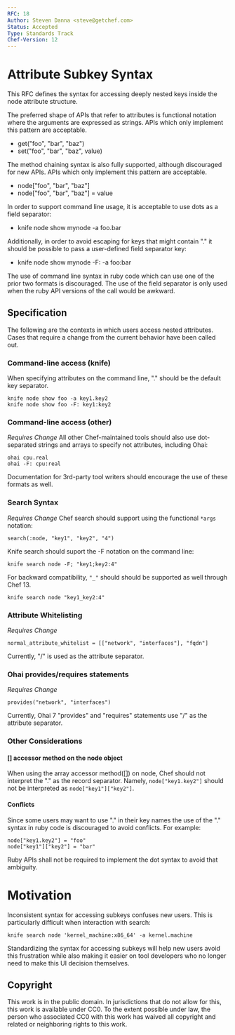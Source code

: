 ```yaml
---
RFC: 18
Author: Steven Danna <steve@getchef.com>
Status: Accepted
Type: Standards Track
Chef-Version: 12
---
```


# Attribute Subkey Syntax

This RFC defines the syntax for accessing deeply nested keys inside
the node attribute structure.

The preferred shape of APIs that refer to attributes is functional
notation where the arguments are expressed as strings.  APIs which
only implement this pattern are acceptable.

   - get("foo", "bar", "baz")
   - set("foo", "bar", "baz", value)

The method chaining syntax is also fully supported, although discouraged
for new APIs.  APIs which only implement this pattern are acceptable.

   - node["foo", "bar", "baz"]
   - node["foo", "bar", "baz"] = value

In order to support command line usage, it is acceptable to use dots
as a field separator:

   - knife node show mynode -a foo.bar

Additionally, in order to avoid escaping for keys that might contain
"." it should be possible to pass a user-defined field separator key:

   - knife node show mynode -F: -a foo:bar 

The use of command line syntax in ruby code which can use one of the
prior two formats is discouraged.  The use of the field separator is
only used when the ruby API versions of the call would be awkward.

## Specification

The following are the contexts in which users access nested
attributes. Cases that require a change from the current behavior have
been called out.

### Command-line access (knife)

When specifying attributes on the command line, "." should be the
default key separator.

```
knife node show foo -a key1.key2
knife node show foo -F: key1:key2
```

### Command-line access (other)

*Requires Change* All other Chef-maintained tools should also use
dot-separated strings and arrays to specify not attributes, including Ohai:

```
ohai cpu.real
ohai -F: cpu:real
```

Documentation for 3rd-party tool writers should encourage the use of
these formats as well.

### Search Syntax

*Requires Change* Chef search should support using the functional `*args`
notation:

```
search(:node, "key1", "key2", "4")
```

Knife search should suport the -F notation on the command line:

```
knife search node -F; "key1;key2:4"
```

For backward compatibility, `"_"` should should be supported as
well through Chef 13.

```
knife search node "key1_key2:4"
```

### Attribute Whitelisting

*Requires Change*

```
normal_attribute_whitelist = [["network", "interfaces"], "fqdn"]
```

Currently, "/" is used as the attribute separator.

### Ohai provides/requires statements

*Requires Change*

```
provides("network", "interfaces")
```

Currently, Ohai 7 "provides" and "requires" statements use "/" as the attribute separator.

### Other Considerations

#### [] accessor method on the node object

When using the array accessor method([]) on node, Chef should not
interpret the "." as the record separator.  Namely,
`node["key1.key2"]` should not be interpreted as
`node["key1"]["key2"]`.

#### Conflicts

Since some users may want to use "." in their key names the use of the
"." syntax in ruby code is discouraged to avoid conflicts.  For example:

```
node["key1.key2"] = "foo"
node["key1"]["key2"] = "bar"
```

Ruby APIs shall not be required to implement the dot syntax to avoid that ambiguity.

# Motivation

Inconsistent syntax for accessing subkeys confuses new users.  This is
particularly difficult when interaction with search:

```
knife search node 'kernel_machine:x86_64' -a kernel.machine
```

Standardizing the syntax for accessing subkeys will help new users
avoid this frustration while also making it easier on tool developers
who no longer need to make this UI decision themselves.

## Copyright

This work is in the public domain. In jurisdictions that do not allow
for this, this work is available under CC0. To the extent possible
under law, the person who associated CC0 with this work has waived all
copyright and related or neighboring rights to this work.
